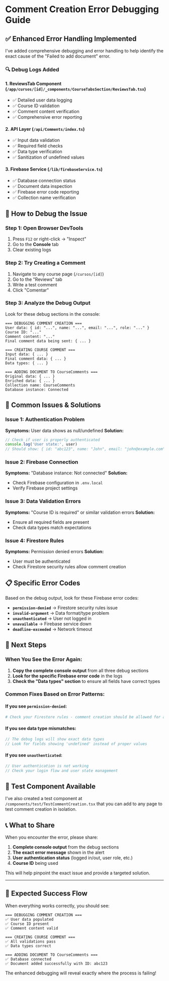 # Comment Creation Error Debugging Guide

## ✅ Enhanced Error Handling Implemented

I've added comprehensive debugging and error handling to help identify the exact cause of the "Failed to add document" error.

### 🔍 Debug Logs Added

#### 1. **ReviewsTab Component** (`/app/cursos/[id]/_components/CourseTabsSection/ReviewsTab.tsx`)
- ✅ Detailed user data logging
- ✅ Course ID validation
- ✅ Comment content verification
- ✅ Comprehensive error reporting

#### 2. **API Layer** (`/api/Comments/index.ts`)
- ✅ Input data validation
- ✅ Required field checks
- ✅ Data type verification
- ✅ Sanitization of undefined values

#### 3. **Firebase Service** (`/lib/firebaseService.ts`)
- ✅ Database connection status
- ✅ Document data inspection
- ✅ Firebase error code reporting
- ✅ Collection name verification

## 🧪 **How to Debug the Issue**

### Step 1: Open Browser DevTools
1. Press `F12` or right-click → "Inspect"
2. Go to the **Console** tab
3. Clear existing logs

### Step 2: Try Creating a Comment
1. Navigate to any course page (`/cursos/[id]`)
2. Go to the "Reviews" tab
3. Write a test comment
4. Click "Comentar"

### Step 3: Analyze the Debug Output
Look for these debug sections in the console:

```
=== DEBUGGING COMMENT CREATION ===
User data: { id: "...", name: "...", email: "...", role: "..." }
Course ID: "..."
Comment content: "..."
Final comment data being sent: { ... }

=== CREATING COURSE COMMENT ===
Input data: { ... }
Final comment data: { ... }
Data types: { ... }

=== ADDING DOCUMENT TO CourseComments ===
Original data: { ... }
Enriched data: { ... }
Collection name: CourseComments
Database instance: Connected
```

## 🔧 **Common Issues & Solutions**

### Issue 1: **Authentication Problem**
**Symptoms:** User data shows as null/undefined
**Solution:**
```javascript
// Check if user is properly authenticated
console.log('User state:', user)
// Should show: { id: "abc123", name: "John", email: "john@example.com", role: "cliente" }
```

### Issue 2: **Firebase Connection**
**Symptoms:** "Database instance: Not connected"
**Solution:**
- Check Firebase configuration in `.env.local`
- Verify Firebase project settings

### Issue 3: **Data Validation Errors**
**Symptoms:** "Course ID is required" or similar validation errors
**Solution:**
- Ensure all required fields are present
- Check data types match expectations

### Issue 4: **Firestore Rules**
**Symptoms:** Permission denied errors
**Solution:**
- User must be authenticated
- Check Firestore security rules allow comment creation

## 📋 **Specific Error Codes**

Based on the debug output, look for these Firebase error codes:

- **`permission-denied`** → Firestore security rules issue
- **`invalid-argument`** → Data format/type problem
- **`unauthenticated`** → User not logged in
- **`unavailable`** → Firebase service down
- **`deadline-exceeded`** → Network timeout

## 🚨 **Next Steps**

### **When You See the Error Again:**

1. **Copy the complete console output** from all three debug sections
2. **Look for the specific Firebase error code** in the logs
3. **Check the "Data types" section** to ensure all fields have correct types

### **Common Fixes Based on Error Patterns:**

#### If you see `permission-denied`:
```bash
# Check your Firestore rules - comment creation should be allowed for authenticated users
```

#### If you see data type mismatches:
```javascript
// The debug logs will show exact data types
// Look for fields showing 'undefined' instead of proper values
```

#### If you see `unauthenticated`:
```javascript
// User authentication is not working
// Check your login flow and user state management
```

## 🧩 **Test Component Available**

I've also created a test component at `/components/test/TestCommentCreation.tsx` that you can add to any page to test comment creation in isolation.

## 📞 **What to Share**

When you encounter the error, please share:

1. **Complete console output** from the debug sections
2. **The exact error message** shown in the alert
3. **User authentication status** (logged in/out, user role, etc.)
4. **Course ID** being used

This will help pinpoint the exact issue and provide a targeted solution.

---

## 🎯 **Expected Success Flow**

When everything works correctly, you should see:
```
=== DEBUGGING COMMENT CREATION ===
✅ User data populated
✅ Course ID present  
✅ Comment content valid

=== CREATING COURSE COMMENT ===
✅ All validations pass
✅ Data types correct

=== ADDING DOCUMENT TO CourseComments ===
✅ Database connected
✅ Document added successfully with ID: abc123
```

The enhanced debugging will reveal exactly where the process is failing!
